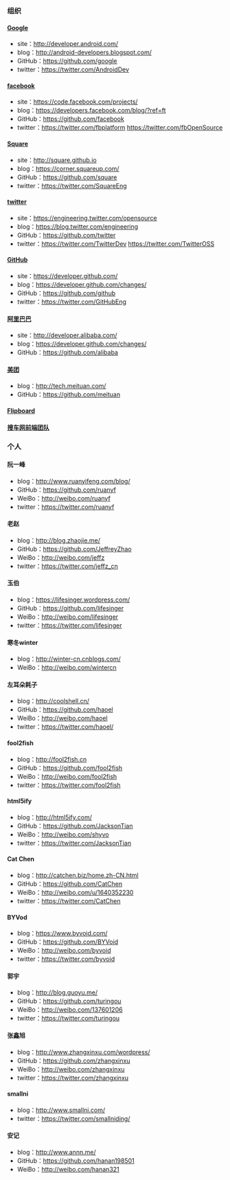 
### 组织

#### [Google](https://developers.google.com/)
* site：http://developer.android.com/
* blog：http://android-developers.blogspot.com/
* GitHub：https://github.com/google
* twitter：https://twitter.com/AndroidDev

#### [facebook](https://developers.facebook.com/)
* site：https://code.facebook.com/projects/
* blog：https://developers.facebook.com/blog/?ref=ft
* GitHub：https://github.com/facebook
* twitter：https://twitter.com/fbplatform    https://twitter.com/fbOpenSource

#### [Square](http://square.github.io)
* site：http://square.github.io
* blog：https://corner.squareup.com/
* GitHub：https://github.com/square
* twitter：https://twitter.com/SquareEng  

#### [twitter](https://dev.twitter.com/)
* site：https://engineering.twitter.com/opensource
* blog：https://blog.twitter.com/engineering
* GitHub：https://github.com/twitter
* twitter：https://twitter.com/TwitterDev
https://twitter.com/TwitterOSS

#### [GitHub](https://developer.github.com/)
* site：https://developer.github.com/
* blog：https://developer.github.com/changes/
* GitHub：https://github.com/github
* twitter：https://twitter.com/GitHubEng

#### [阿里巴巴](http://developer.alibaba.com/)
* site：http://developer.alibaba.com/
* blog：https://developer.github.com/changes/
* GitHub：https://github.com/alibaba

#### [美团](http://tech.meituan.com/)
* blog：http://tech.meituan.com/
* GitHub：https://github.com/meituan

#### [Flipboard](https://github.com/Flipboard)

#### [搜车网前端团队](http://f2e.souche.com/blog/)

### 个人

#### 阮一峰
* blog：http://www.ruanyifeng.com/blog/
* GitHub：https://github.com/ruanyf
* WeiBo：http://weibo.com/ruanyf
* twitter：https://twitter.com/ruanyf

#### 老赵
* blog：http://blog.zhaojie.me/
* GitHub：https://github.com/JeffreyZhao
* WeiBo：http://weibo.com/jeffz
* twitter：https://twitter.com/jeffz_cn

#### 玉伯
* blog：https://lifesinger.wordpress.com/
* GitHub：https://github.com/lifesinger
* WeiBo：http://weibo.com/lifesinger
* twitter：https://twitter.com/lifesinger

#### 寒冬winter
* blog：http://winter-cn.cnblogs.com/
* WeiBo：http://weibo.com/wintercn

#### 左耳朵耗子
* blog：http://coolshell.cn/
* GitHub：https://github.com/haoel
* WeiBo：http://weibo.com/haoel
* twitter：https://twitter.com/haoel/

#### fool2fish
* blog：http://fool2fish.cn
* GitHub：https://github.com/fool2fish
* WeiBo：http://weibo.com/fool2fish
* twitter：https://twitter.com/fool2fish

#### html5ify
* blog：http://html5ify.com/
* GitHub：https://github.com/JacksonTian
* WeiBo：http://weibo.com/shyvo
* twitter：https://twitter.com/JacksonTian

#### Cat Chen
* blog：http://catchen.biz/home.zh-CN.html
* GitHub：https://github.com/CatChen
* WeiBo：http://weibo.com/u/1640352230
* twitter：https://twitter.com/CatChen

#### BYVod
* blog：https://www.byvoid.com/
* GitHub：https://github.com/BYVoid
* WeiBo：http://weibo.com/byvoid
* twitter：https://twitter.com/byvoid

#### 郭宇
* blog：http://blog.guoyu.me/
* GitHub：https://github.com/turingou
* WeiBo：http://weibo.com/137601206
* twitter：https://twitter.com/turingou

#### 张鑫旭
* blog：http://www.zhangxinxu.com/wordpress/
* GitHub：https://github.com/zhangxinxu
* WeiBo：http://weibo.com/zhangxinxu
* twitter：https://twitter.com/zhangxinxu

#### smallni
* blog：http://www.smallni.com/
* twitter：https://twitter.com/smallniding/

#### 安记
* blog：http://www.annn.me/
* GitHub：https://github.com/hanan198501
* WeiBo：http://weibo.com/hanan321
